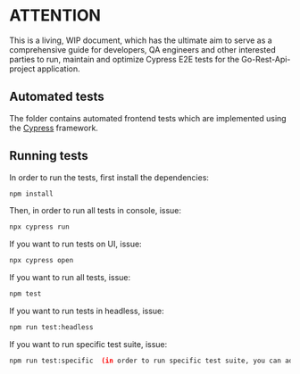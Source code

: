 # ATTENTION

This is a living, WIP document, which has the ultimate aim to serve as a comprehensive guide for developers, QA engineers and other interested parties
to run, maintain and optimize Cypress E2E tests for the Go-Rest-Api-project application.

## Automated tests

The folder contains automated frontend tests which are implemented using the [Cypress] framework.


## Running tests

In order to run the tests, first install the dependencies: 

```bash
npm install
```

Then, in order to run all tests in console, issue:

```bash
npx cypress run
```

If you want to run tests on UI, issue:

```bash
npx cypress open
```

If you want to run all tests, issue:

```bash
npm test
```

If you want to run tests in headless, issue:

```bash
npm run test:headless
```

If you want to run specific test suite, issue:

```bash
npm run test:specific  (in order to run specific test suite, you can add path to file in a test script in a package.json)
```



[Cypress]:                              https://www.cypress.io/